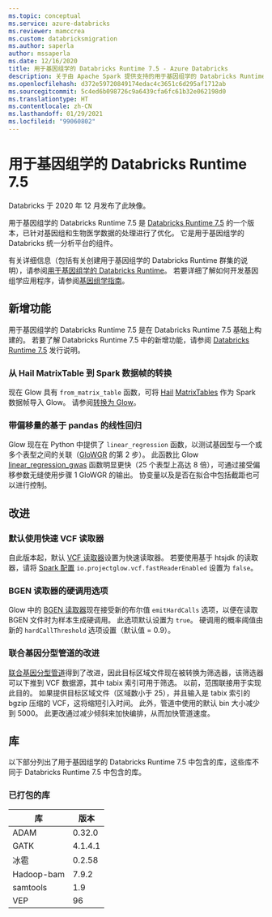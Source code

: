 ```yaml
---
ms.topic: conceptual
ms.service: azure-databricks
ms.reviewer: mamccrea
ms.custom: databricksmigration
ms.author: saperla
author: mssaperla
ms.date: 12/16/2020
title: 用于基因组学的 Databricks Runtime 7.5 - Azure Databricks
description: 关于由 Apache Spark 提供支持的用于基因组学的 Databricks Runtime 7.5 的发行说明。
ms.openlocfilehash: d372e59720849174edac4c3651c6d295af1712ab
ms.sourcegitcommit: 5c4ed6b098726c9a6439cfa6fc61b32e062198d0
ms.translationtype: HT
ms.contentlocale: zh-CN
ms.lasthandoff: 01/29/2021
ms.locfileid: "99060802"
---
```

# <a name="databricks-runtime-75-for-genomics"></a>用于基因组学的 Databricks Runtime 7.5

Databricks 于 2020 年 12 月发布了此映像。

用于基因组学的 Databricks Runtime 7.5 是 [Databricks Runtime 7.5](7.5.md) 的一个版本，已针对基因组和生物医学数据的处理进行了优化。 它是用于基因组学的 Databricks 统一分析平台的组件。

有关详细信息（包括有关创建用于基因组学的 Databricks Runtime 群集的说明），请参阅[用于基因组学的 Databricks Runtime](../../runtime/genomicsruntime.md#dbr-genomics)。 若要详细了解如何开发基因组学应用程序，请参阅[基因组学指南](../../applications/genomics/index.md)。

## <a name="new-features"></a>新增功能

用于基因组学的 Databricks Runtime 7.5 是在 Databricks Runtime 7.5 基础上构建的。 若要了解 Databricks Runtime 7.5 中的新增功能，请参阅 [Databricks Runtime 7.5](7.5.md) 发行说明。

### <a name="conversion-from-hail-matrixtable-to-spark-dataframe"></a>从 Hail MatrixTable 到 Spark 数据帧的转换

现在 Glow 具有 ``from_matrix_table`` 函数，可将 [Hail](https://hail.is/docs/0.2/index.html) [MatrixTables](https://hail.is/docs/0.2/overview/matrix_table.html#) 作为 Spark 数据帧导入 Glow。 请参阅[转换为 Glow](../../applications/genomics/tertiary/hail.md#convert-to-glow)。

### <a name="pandas-based-linear-regression-with-offset"></a>带偏移量的基于 pandas 的线性回归

Glow 现在在 Python 中提供了 ``linear_regression`` 函数，以测试基因型与一个或多个表型之间的关联（[GloWGR](https://glow.readthedocs.io/en/latest/tertiary/whole-genome-regression.html) 的第 2 步）。 此函数比 Glow [linear_regression_gwas](https://glow.readthedocs.io/en/latest/tertiary/regression-tests.html#linear-regression) 函数明显更快（25 个表型上高达 8 倍），可通过接受偏移参数无缝使用步骤 1 GloWGR 的输出。 协变量以及是否在拟合中包括截距也可以进行控制。

## <a name="improvements"></a>改进

### <a name="fast-vcf-reader-by-default"></a>默认使用快速 VCF 读取器

自此版本起，默认 [VCF 读取器](https://glow.readthedocs.io/en/latest/etl/variant-data.html#vcf)设置为快速读取器。 若要使用基于 htsjdk 的读取器，请将 [Spark 配置](../../clusters/configure.md#spark-config) ``io.projectglow.vcf.fastReaderEnabled`` 设置为 ``false``。

### <a name="hard-calls-option-for-bgen-reader"></a>BGEN 读取器的硬调用选项

Glow 中的 [BGEN 读取器](https://glow.readthedocs.io/en/latest/etl/variant-data.html#bgen)现在接受新的布尔值 ``emitHardCalls`` 选项，以便在读取 BGEN 文件时为样本生成硬调用。 此选项默认设置为 ``true``。 硬调用的概率阈值由新的 ``hardCallThreshold`` 选项设置（默认值 = 0.9）。

### <a name="improvements-to-joint-genotyping-pipeline"></a>联合基因分型管道的改进

[联合基因分型管道](../../applications/genomics/tertiary/joint-genotyping-pipeline.md)得到了改进，因此目标区域文件现在被转换为筛选器，该筛选器可以下推到 VCF 数据源，其中 tabix 索引可用于筛选。 以前，范围联接用于实现此目的。 如果提供目标区域文件（区域数小于 25），并且输入是 tabix 索引的 bgzip 压缩的 VCF，这将缩短引入时间。 此外，管道中使用的默认 bin 大小减少到 5000。 此更改通过减少倾斜来加快编排，从而加快管道速度。

## <a name="libraries"></a>库

以下部分列出了用于基因组学的 Databricks Runtime 7.5 中包含的库，这些库不同于 Databricks Runtime 7.5 中包含的库。

### <a name="packaged-libraries"></a>已打包的库

| 库                                            | 版本                                            |
|----------------------------------------------------|----------------------------------------------------|
| ADAM                                               | 0.32.0                                             |
| GATK                                               | 4.1.4.1                                            |
| 冰雹                                               | 0.2.58                                             |
| Hadoop-bam                                         | 7.9.2                                              |
| samtools                                           | 1.9                                                |
| VEP                                                | 96                                                 |
